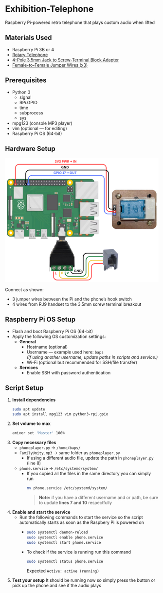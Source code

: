 # Exhibition-Telephone
Raspberry Pi-powered retro telephone that plays custom audio when lifted

## Materials Used
- Raspberry Pi 3B or 4
- [Rotary Telephone](https://a.co/d/g6QHbtn)
- [4-Pole 3.5mm Jack to Screw-Terminal Block Adapter](https://a.co/d/8EKYkN0)
- [Female-to-Female Jumper Wires (x3)](https://a.co/d/6lHln8J)

## Prerequisites
- Python 3
  - signal
  - RPi.GPIO
  - time
  - subprocess
  - sys
- mpg123 (console MP3 player)
- vim (optional — for editing)
- Raspberry Pi OS (64-bit)

## Hardware Setup
![Connection Diagram](Connection_Diagram.png)

Connect as shown:
- 3 jumper wires between the Pi and the phone’s hook switch
- 4 wires from RJ9 handset to the 3.5mm screw terminal breakout

## Raspberry Pi OS Setup
- Flash and boot Raspberry Pi OS (64-bit)
- Apply the following OS customization settings:
  - **General**
    - Hostname (optional)
    - Username — example used here: `baps`  
      *(If using another username, update paths in scripts and service.)*
    - Wi-Fi (optional but recommended for SSH/file transfer)
  - **Services**
    - Enable SSH with password authentication

## Script Setup
1) **Install dependencies**
    ```bash
    sudo apt update
    sudo apt install mpg123 vim python3-rpi.gpio
    ```
2) **Set volume to max**
    ```bash
    amixer set 'Master' 100%
    ```
3) **Copy necessary files**
   - `phoneplayer.py` → `/home/baps/`
   - `FamilyUnity.mp3` → same folder as `phoneplayer.py`
     - If using a different audio file, update the path in `phoneplayer.py` (line 8)
   - `phone.service` → `/etc/systemd/system/`
     - If you copied all the files in the same directory you can simply run
       ``` bash
       mv phone.service /etc/systemd/system/
       ```
       > **Note:** if you have a different username and or path, be sure to update **lines 7 and 10** respectfully
4) **Enable and start the service**
   - Run the following commands to start the service so the script automatically starts as soon as the Raspbery Pi is powered on
     - ```bash
       sudo systemctl daemon-reload
       sudo systemctl enable phone.service
       sudo systemctl start phone.service
       ```
     - To check if the service is running run this command
       ```bash
       sudo systemctl status phone.service
       ```
       Expected `Active: active (running)`
      
5. **Test your setup**
   It should be running now so simply press the button or pick up the phone and see if the audio plays

